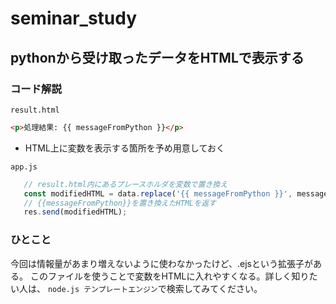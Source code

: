 # seminar_study
## pythonから受け取ったデータをHTMLで表示する

### コード解説
`result.html`
```HTML
<p>処理結果: {{ messageFromPython }}</p>
```
- HTML上に変数を表示する箇所を予め用意しておく

`app.js`
```javascript
   // result.html内にあるプレースホルダを変数で置き換え
   const modifiedHTML = data.replace('{{ messageFromPython }}', messageFromPython);
   // {{messageFromPython}}を置き換えたHTMLを返す
   res.send(modifiedHTML);
```

### ひとこと
今回は情報量があまり増えないように使わなかったけど、.ejsという拡張子がある。
このファイルを使うことで変数をHTMLに入れやすくなる。詳しく知りたい人は、
`node.js テンプレートエンジン`で検索してみてください。
